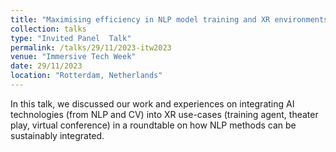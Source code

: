 ```yaml
---
title: "Maximising efficiency in NLP model training and XR environments"
collection: talks
type: "Invited Panel  Talk"
permalink: /talks/29/11/2023-itw2023
venue: "Immersive Tech Week"
date: 29/11/2023
location: "Rotterdam, Netherlands"
---
```


In this talk, we discussed our work and experiences on integrating AI technologies (from NLP and CV) into XR use-cases (training agent, theater play, virtual conference) in a roundtable on how NLP methods can be sustainably integrated.
